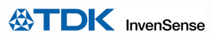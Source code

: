 <img width=400 alt="TDK InvenSense" src="https://github.com/tdk-invn-oss/.github/blob/main/profile/assets/TDK-Invensense_Logo.png">

<!---
# InvenSense, Inc public sofware organization
-->